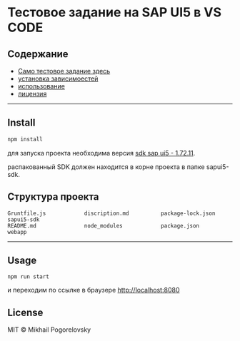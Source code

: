 # Тестовое задание на SAP UI5 в VS CODE
## Содержание
- [Само тестовое задание здесь](discription.md)
- [установка зависимоестей](#Install)
- [использование](#usage)
- [лицензия](#license)
***
## Install

```bash
npm install
```
для запуска проекта необходима версия [sdk sap ui5 - 1.72.11](https://tools.hana.ondemand.com/additional/sapui5-sdk-1.72.11.zip). 

распакованный SDK должен находится в корне проекта в папке sapui5-sdk.

## Структура проекта

```
Gruntfile.js            discription.md          package-lock.json       sapui5-sdk
README.md               node_modules            package.json            webapp
```

---
## Usage
```
npm run start
```
и переходим по ссылке в браузере [http://localhost:8080](http://localhost:8080)


## License

MIT © Mikhail Pogorelovsky